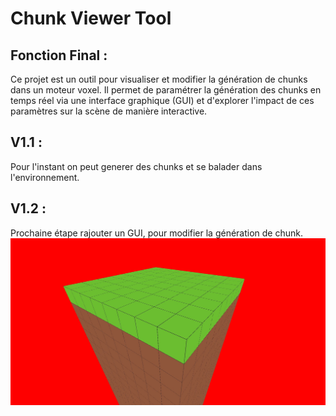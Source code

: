 # Chunk Viewer Tool


## Fonction Final :
  Ce projet est un outil pour visualiser et modifier la génération de chunks dans un moteur voxel.
  Il permet de paramétrer la génération des chunks en temps réel via une interface graphique (GUI) et d'explorer l'impact de ces paramètres sur la scène de manière interactive.

## V1.1 : 
  Pour l'instant on peut generer des chunks et se balader dans l'environnement.

## V1.2 : 
  Prochaine étape rajouter un GUI, pour modifier la génération de chunk.
![Aperçu V1](https://github.com/floeme/chunk_viewer_tool/blob/main/images/visuel.jpg)
